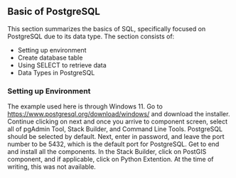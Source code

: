 ## Basic of PostgreSQL

This section summarizes the basics of SQL, specifically focused on PostgreSQL due to its data type. The section consists of:

- Setting up environment
- Create database table
- Using SELECT to retrieve data
- Data Types in PostgreSQL

### Setting up Environment

The example used here is through Windows 11. Go to https://www.postgresql.org/download/windows/ and download the installer. Continue clicking on next and once you arrive to component screen, select all of pgAdmin Tool, Stack Builder, and Command Line Tools. PostgreSQL should be selected by default. Next, enter in password, and leave the port number to be 5432, which is the default port for PostgreSQL. Get to end and install all the components. In the Stack Builder, click on PostGIS component, and if applicable, click on Python Extention. At the time of writing, this was not available.
